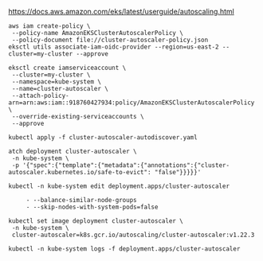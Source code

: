 https://docs.aws.amazon.com/eks/latest/userguide/autoscaling.html

```
aws iam create-policy \
 --policy-name AmazonEKSClusterAutoscalerPolicy \
 --policy-document file://cluster-autoscaler-policy.json
eksctl utils associate-iam-oidc-provider --region=us-east-2 --cluster=my-cluster --approve
```

```
eksctl create iamserviceaccount \
 --cluster=my-cluster \
 --namespace=kube-system \
 --name=cluster-autoscaler \
 --attach-policy-arn=arn:aws:iam::918760427934:policy/AmazonEKSClusterAutoscalerPolicy \
 --override-existing-serviceaccounts \
 --approve
```

`kubectl apply -f cluster-autoscaler-autodiscover.yaml`

```
atch deployment cluster-autoscaler \
 -n kube-system \
 -p '{"spec":{"template":{"metadata":{"annotations":{"cluster-autoscaler.kubernetes.io/safe-to-evict": "false"}}}}}'
```

`kubectl -n kube-system edit deployment.apps/cluster-autoscaler`

         - --balance-similar-node-groups
         - --skip-nodes-with-system-pods=false

```
kubectl set image deployment cluster-autoscaler \
 -n kube-system \
 cluster-autoscaler=k8s.gcr.io/autoscaling/cluster-autoscaler:v1.22.3
```

`kubectl -n kube-system logs -f deployment.apps/cluster-autoscaler`
